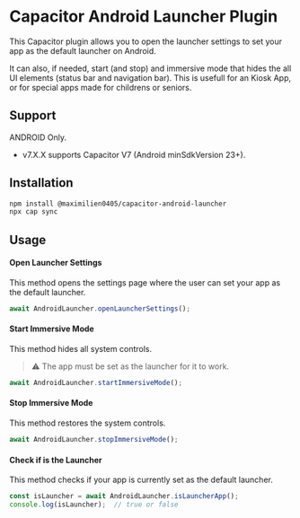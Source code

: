 # Capacitor Android Launcher Plugin

This Capacitor plugin allows you to open the launcher settings to set your app as the default launcher on Android. 

It can also, if needed, start (and stop) and immersive mode that hides the all UI elements (status bar and navigation bar). This is usefull for an Kiosk App, or for special apps made for childrens or seniors.

## Support

ANDROID Only.

- v7.X.X supports Capacitor V7 (Android minSdkVersion 23+).

## Installation

```bash
npm install @maximilien0405/capacitor-android-launcher
npx cap sync
```

## Usage


#### Open Launcher Settings

This method opens the settings page where the user can set your app as the default launcher.

```ts
await AndroidLauncher.openLauncherSettings();
```

#### Start Immersive Mode

This method hides all system controls.

> ⚠️ The app must be set as the launcher for it to work.

```ts
await AndroidLauncher.startImmersiveMode();
```

#### Stop Immersive Mode

This method restores the system controls.

```ts
await AndroidLauncher.stopImmersiveMode();
```

#### Check if is the Launcher

This method checks if your app is currently set as the default launcher.

```ts
const isLauncher = await AndroidLauncher.isLauncherApp();
console.log(isLauncher);  // true or false
```